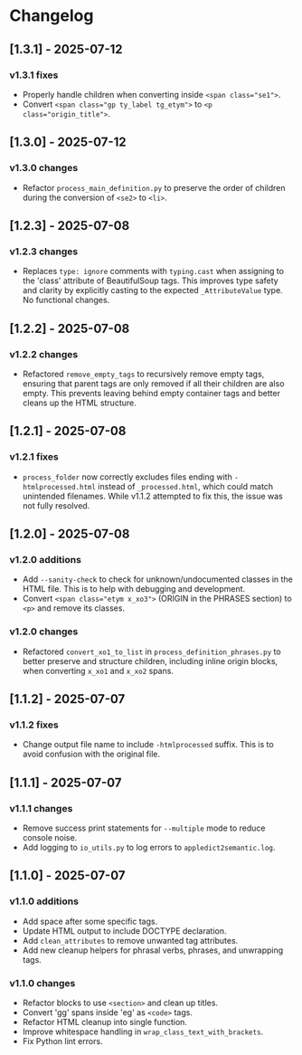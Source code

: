 # Changelog

## [1.3.1] - 2025-07-12

### v1.3.1 fixes

- Properly handle children when converting inside `<span class="se1">`.
- Convert `<span class="gp ty_label tg_etym">` to `<p class="origin_title">`.

## [1.3.0] - 2025-07-12

### v1.3.0 changes

- Refactor `process_main_definition.py` to preserve the order of children during the conversion of `<se2>` to `<li>`.

## [1.2.3] - 2025-07-08

### v1.2.3 changes

- Replaces `type: ignore` comments with `typing.cast` when assigning to the 'class' attribute of BeautifulSoup tags. This improves type safety and clarity by explicitly casting to the expected `_AttributeValue` type. No functional changes.

## [1.2.2] - 2025-07-08

### v1.2.2 changes

- Refactored `remove_empty_tags` to recursively remove empty tags, ensuring that parent tags are only removed if all their children are also empty. This prevents leaving behind empty container tags and better cleans up the HTML structure.

## [1.2.1] - 2025-07-08

### v1.2.1 fixes

- `process_folder` now correctly excludes files ending with `-htmlprocessed.html` instead of `_processed.html`, which could match unintended filenames. While v1.1.2 attempted to fix this, the issue was not fully resolved.

## [1.2.0] - 2025-07-08

### v1.2.0 additions

- Add `--sanity-check` to check for unknown/undocumented classes in the HTML file. This is to help with debugging and development.
- Convert `<span class="etym x_xo3">` (ORIGIN in the PHRASES section) to `<p>` and remove its classes.

### v1.2.0 changes

- Refactored `convert_xo1_to_list` in `process_definition_phrases.py` to better preserve and structure children, including inline origin blocks, when converting `x_xo1` and `x_xo2` spans.

## [1.1.2] - 2025-07-07

### v1.1.2 fixes

- Change output file name to include `-htmlprocessed` suffix. This is to avoid confusion with the original file.

## [1.1.1] - 2025-07-07

### v1.1.1 changes

- Remove success print statements for `--multiple` mode to reduce console noise.
- Add logging to `io_utils.py` to log errors to `appledict2semantic.log`.

## [1.1.0] - 2025-07-07

### v1.1.0 additions

- Add space after some specific tags.
- Update HTML output to include DOCTYPE declaration.
- Add `clean_attributes` to remove unwanted tag attributes.
- Add new cleanup helpers for phrasal verbs, phrases, and unwrapping tags.

### v1.1.0 changes

- Refactor blocks to use `<section>` and clean up titles.
- Convert 'gg' spans inside 'eg' as `<code>` tags.
- Refactor HTML cleanup into single function.
- Improve whitespace handling in `wrap_class_text_with_brackets`.
- Fix Python lint errors.

